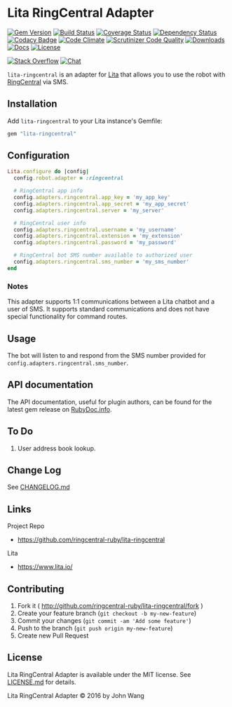 Lita RingCentral Adapter
========================

[![Gem Version][gem-version-svg]][gem-version-link]
[![Build Status][build-status-svg]][build-status-link]
[![Coverage Status][coverage-status-svg]][coverage-status-link]
[![Dependency Status][dependency-status-svg]][dependency-status-link]
[![Codacy Badge][codacy-svg]][codacy-link]
[![Code Climate][codeclimate-status-svg]][codeclimate-status-link]
[![Scrutinizer Code Quality][scrutinizer-status-svg]][scrutinizer-status-link]
[![Downloads][downloads-svg]][downloads-link]
[![Docs][docs-rubydoc-svg]][docs-rubydoc-link]
[![License][license-svg]][license-link]

[![Stack Overflow][stackoverflow-svg]][stackoverflow-url]
[![Chat][chat-svg]][chat-url]

`lita-ringcentral` is an adapter for [Lita](https://www.lita.io/) that allows you to use the robot with [RingCentral](https://developers.ringcentral.com/) via SMS.

## Installation

Add `lita-ringcentral` to your Lita instance's Gemfile:

``` ruby
gem "lita-ringcentral"
```

## Configuration

``` ruby
Lita.configure do |config|
  config.robot.adapter = :ringcentral

  # RingCentral app info
  config.adapters.ringcentral.app_key = 'my_app_key'
  config.adapters.ringcentral.app_secret = 'my_app_secret'
  config.adapters.ringcentral.server = 'my_server'

  # RingCentral user info
  config.adapters.ringcentral.username = 'my_username'
  config.adapters.ringcentral.extension = 'my_extension'
  config.adapters.ringcentral.password = 'my_password'

  # RingCentral bot SMS number available to authorized user
  config.adapters.ringcentral.sms_number = 'my_sms_number' 
end
```

### Notes

This adapter supports 1:1 communications between a Lita chatbot and a user of SMS. It supports standard communications and does not have special functionality for command routes.

## Usage

The bot will listen to and respond from the SMS number provided for `config.adapters.ringcentral.sms_number`.

## API documentation

The API documentation, useful for plugin authors, can be found for the latest gem release on [RubyDoc.info](http://www.rubydoc.info/gems/lita-ringcentral).

## To Do

1. User address book lookup.

## Change Log

See [CHANGELOG.md](CHANGELOG.md)

## Links

Project Repo

* https://github.com/ringcentral-ruby/lita-ringcentral

Lita

* https://www.lita.io/

## Contributing

1. Fork it ( http://github.com/ringcentral-ruby/lita-ringcentral/fork )
2. Create your feature branch (`git checkout -b my-new-feature`)
3. Commit your changes (`git commit -am 'Add some feature'`)
4. Push to the branch (`git push origin my-new-feature`)
5. Create new Pull Request

## License

Lita RingCentral Adapter is available under the MIT license. See [LICENSE.md](LICENSE.md) for details.

Lita RingCentral Adapter &copy; 2016 by John Wang

 [gem-version-svg]: https://badge.fury.io/rb/lita-ringcentral.svg
 [gem-version-link]: http://badge.fury.io/rb/lita-ringcentral
 [downloads-svg]: http://ruby-gem-downloads-badge.herokuapp.com/lita-ringcentral
 [downloads-link]: https://rubygems.org/gems/lita-ringcentral
 [build-status-svg]: https://api.travis-ci.org/ringcentral-ruby/lita-ringcentral.svg?branch=master
 [build-status-link]: https://travis-ci.org/ringcentral-ruby/lita-ringcentral
 [coverage-status-svg]: https://coveralls.io/repos/ringcentral-ruby/lita-ringcentral/badge.svg?branch=master
 [coverage-status-link]: https://coveralls.io/r/ringcentral-ruby/lita-ringcentral?branch=master
 [dependency-status-svg]: https://gemnasium.com/ringcentral-ruby/lita-ringcentral.svg
 [dependency-status-link]: https://gemnasium.com/ringcentral-ruby/lita-ringcentral
 [codacy-svg]: https://api.codacy.com/project/badge/Grade/7e769fa345eb4713ade44ef0e7e882fb
 [codacy-link]: https://www.codacy.com/app/ringcentral-ruby/lita-ringcentral
 [codeclimate-status-svg]: https://codeclimate.com/github/ringcentral-ruby/lita-ringcentral/badges/gpa.svg
 [codeclimate-status-link]: https://codeclimate.com/github/ringcentral-ruby/lita-ringcentral
 [scrutinizer-status-svg]: https://scrutinizer-ci.com/g/ringcentral-ruby/lita-ringcentral/badges/quality-score.png?b=master
 [scrutinizer-status-link]: https://scrutinizer-ci.com/g/ringcentral-ruby/lita-ringcentral/?branch=master
 [docs-rubydoc-svg]: https://img.shields.io/badge/docs-rubydoc-blue.svg
 [docs-rubydoc-link]: http://www.rubydoc.info/gems/lita-ringcentral/
 [license-svg]: https://img.shields.io/badge/license-MIT-blue.svg
 [license-link]: https://github.com/ringcentral-ruby/lita-ringcentral/blob/master/LICENSE.md
 [chat-svg]: https://img.shields.io/badge/chat-on%20glip-orange.svg
 [chat-url]: https://glipped.herokuapp.com/
 [stackoverflow-svg]: https://img.shields.io/badge/Stack%20Overflow-ringcentral-orange.svg
 [stackoverflow-url]: https://stackoverflow.com/questions/tagged/ringcentral
